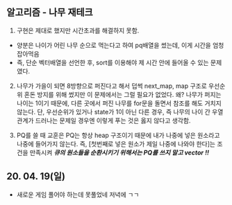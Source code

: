 ## 알고리즘 - 나무 재테크
  
  1. 구현은 제대로 했지만 시간초과를 해결하지 못함.
   - 양분은 나이가 어린 나무 순으로 먹는다고 하여 pq배열을 썼는데, 이게 시간을 엄청 잡아먹음
   - 즉, 단순 벡터배열을 선언한 후, sort를 이용해야 제 시간 안에 들어올 수 있는 문제였다.

  2. 나무가 가을이 되면 8방향으로 퍼진다고 해서 덥썩 next_map, map 구조로 우선순위 혼돈 방지를 위해 썼지만
     이 문제에서는 그럴 필요가 없었다. 왜? 나무가 퍼지는 나이는 1이기 때문에, 다른 곳에서 퍼진 나무를 for문을
     돌면서 참조를 해도 거치지 않는다. 단, 우선순위가 있거나 state가 1이 아닌 다른 경우, 즉 나무의 나이 간 우열관계가
     드러나는 문제일 경우엔 이렇게 푸는 것은 옳지 않다고 생각함.

  3. PQ를 쓸 때 교훈은 PQ는 항상 heap 구조이기 때문에 내가 나중에 넣은 원소라고 나중에 들어가지 않는다.
     즉, [첫번째로 넣은 원소가 제일 나중에 나와야 한다]는 조건을 만족시켜 ***큐의 원소들을 순환시키기 위해서는 PQ를 쓰지 말고 vector !!***



## 20. 04. 19(일)
 - 새로운 게임 풀어야 하는데 못풀었네 저녁에 ㄱㄱ